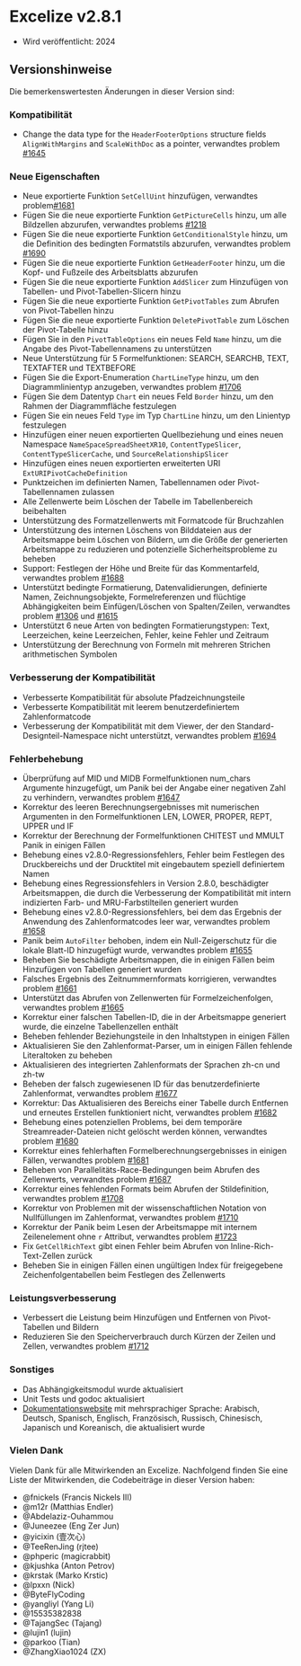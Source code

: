# Excelize v2.8.1

* Wird veröffentlicht: 2024

## Versionshinweise

Die bemerkenswertesten Änderungen in dieser Version sind:

### Kompatibilität

* Change the data type for the `HeaderFooterOptions` structure fields `AlignWithMargins` and `ScaleWithDoc` as a pointer, verwandtes problem [#1645](https://github.com/xuri/excelize/issues/1645)

### Neue Eigenschaften

* Neue exportierte Funktion `SetCellUint` hinzufügen, verwandtes problem[#1681](https://github.com/xuri/excelize/issues/1681)
* Fügen Sie die neue exportierte Funktion `GetPictureCells` hinzu, um alle Bildzellen abzurufen, verwandtes problems [#1218](https://github.com/xuri/excelize/issues/1218)
* Fügen Sie die neue exportierte Funktion `GetConditionalStyle` hinzu, um die Definition des bedingten Formatstils abzurufen, verwandtes problem [#1690](https://github.com/xuri/excelize/issues/1690)
* Fügen Sie die neue exportierte Funktion `GetHeaderFooter` hinzu, um die Kopf- und Fußzeile des Arbeitsblatts abzurufen
* Fügen Sie die neue exportierte Funktion `AddSlicer` zum Hinzufügen von Tabellen- und Pivot-Tabellen-Slicern hinzu
* Fügen Sie die neue exportierte Funktion `GetPivotTables` zum Abrufen von Pivot-Tabellen hinzu
* Fügen Sie die neue exportierte Funktion `DeletePivotTable` zum Löschen der Pivot-Tabelle hinzu
* Fügen Sie in den `PivotTableOptions` ein neues Feld `Name` hinzu, um die Angabe des Pivot-Tabellennamens zu unterstützen
* Neue Unterstützung für 5 Formelfunktionen: SEARCH, SEARCHB, TEXT, TEXTAFTER und TEXTBEFORE
* Fügen Sie die Export-Enumeration `ChartLineType` hinzu, um den Diagrammlinientyp anzugeben, verwandtes problem [#1706](https://github.com/xuri/excelize/issues/1706)
* Fügen Sie dem Datentyp `Chart` ein neues Feld `Border` hinzu, um den Rahmen der Diagrammfläche festzulegen
* Fügen Sie ein neues Feld `Type` im Typ `ChartLine` hinzu, um den Linientyp festzulegen
* Hinzufügen einer neuen exportierten Quellbeziehung und eines neuen Namespace `NameSpaceSpreadSheetXR10`, `ContentTypeSlicer`, `ContentTypeSlicerCache`, und `SourceRelationshipSlicer`
* Hinzufügen eines neuen exportierten erweiterten URI `ExtURIPivotCacheDefinition`
* Punktzeichen im definierten Namen, Tabellennamen oder Pivot-Tabellennamen zulassen
* Alle Zellenwerte beim Löschen der Tabelle im Tabellenbereich beibehalten
* Unterstützung des Formatzellenwerts mit Formatcode für Bruchzahlen
* Unterstützung des internen Löschens von Bilddateien aus der Arbeitsmappe beim Löschen von Bildern, um die Größe der generierten Arbeitsmappe zu reduzieren und potenzielle Sicherheitsprobleme zu beheben
* Support: Festlegen der Höhe und Breite für das Kommentarfeld, verwandtes problem [#1688](https://github.com/xuri/excelize/issues/1688)
* Unterstützt bedingte Formatierung, Datenvalidierungen, definierte Namen, Zeichnungsobjekte, Formelreferenzen und flüchtige Abhängigkeiten beim Einfügen/Löschen von Spalten/Zeilen, verwandtes problem [#1306](https://github.com/xuri/excelize/issues/1306) und [#1615](https://github.com/xuri/excelize/issues/1615)
* Unterstützt 6 neue Arten von bedingten Formatierungstypen: Text, Leerzeichen, keine Leerzeichen, Fehler, keine Fehler und Zeitraum
* Unterstützung der Berechnung von Formeln mit mehreren Strichen arithmetischen Symbolen

### Verbesserung der Kompatibilität

* Verbesserte Kompatibilität für absolute Pfadzeichnungsteile
* Verbesserte Kompatibilität mit leerem benutzerdefiniertem Zahlenformatcode
* Verbesserung der Kompatibilität mit dem Viewer, der den Standard-Designteil-Namespace nicht unterstützt, verwandtes problem [#1694](https://github.com/xuri/excelize/issues/1694)

### Fehlerbehebung

* Überprüfung auf MID und MIDB Formelfunktionen num_chars Argumente hinzugefügt, um Panik bei der Angabe einer negativen Zahl zu verhindern, verwandtes problem [#1647](https://github.com/xuri/excelize/issues/1647)
* Korrektur des leeren Berechnungsergebnisses mit numerischen Argumenten in den Formelfunktionen LEN, LOWER, PROPER, REPT, UPPER und IF
* Korrektur der Berechnung der Formelfunktionen CHITEST und MMULT Panik in einigen Fällen
* Behebung eines v2.8.0-Regressionsfehlers, Fehler beim Festlegen des Druckbereichs und der Drucktitel mit eingebautem speziell definiertem Namen
* Behebung eines Regressionsfehlers in Version 2.8.0, beschädigter Arbeitsmappen, die durch die Verbesserung der Kompatibilität mit intern indizierten Farb- und MRU-Farbstilteilen generiert wurden
* Behebung eines v2.8.0-Regressionsfehlers, bei dem das Ergebnis der Anwendung des Zahlenformatcodes leer war, verwandtes problem [#1658](https://github.com/xuri/excelize/issues/1658)
* Panik beim `AutoFilter` behoben, indem ein Null-Zeigerschutz für die lokale Blatt-ID hinzugefügt wurde, verwandtes problem [#1655](https://github.com/xuri/excelize/issues/1655)
* Beheben Sie beschädigte Arbeitsmappen, die in einigen Fällen beim Hinzufügen von Tabellen generiert wurden
* Falsches Ergebnis des Zeitnummernformats korrigieren, verwandtes problem [#1661](https://github.com/xuri/excelize/issues/1661)
* Unterstützt das Abrufen von Zellenwerten für Formelzeichenfolgen, verwandtes problem [#1665](https://github.com/xuri/excelize/issues/1665)
* Korrektur einer falschen Tabellen-ID, die in der Arbeitsmappe generiert wurde, die einzelne Tabellenzellen enthält
* Beheben fehlender Beziehungsteile in den Inhaltstypen in einigen Fällen
* Aktualisieren Sie den Zahlenformat-Parser, um in einigen Fällen fehlende Literaltoken zu beheben
* Aktualisieren des integrierten Zahlenformats der Sprachen zh-cn und zh-tw
* Beheben der falsch zugewiesenen ID für das benutzerdefinierte Zahlenformat, verwandtes problem [#1677](https://github.com/xuri/excelize/issues/1677)
* Korrektur: Das Aktualisieren des Bereichs einer Tabelle durch Entfernen und erneutes Erstellen funktioniert nicht, verwandtes problem [#1682](https://github.com/xuri/excelize/issues/1682)
* Behebung eines potenziellen Problems, bei dem temporäre Streamreader-Dateien nicht gelöscht werden können, verwandtes problem [#1680](https://github.com/xuri/excelize/issues/1680)
* Korrektur eines fehlerhaften Formelberechnungsergebnisses in einigen Fällen, verwandtes problem [#1681](https://github.com/xuri/excelize/issues/1681)
* Beheben von Parallelitäts-Race-Bedingungen beim Abrufen des Zellenwerts, verwandtes problem [#1687](https://github.com/xuri/excelize/issues/1687)
* Korrektur eines fehlenden Formats beim Abrufen der Stildefinition, verwandtes problem [#1708](https://github.com/xuri/excelize/issues/1708)
* Korrektur von Problemen mit der wissenschaftlichen Notation von Nullfüllungen im Zahlenformat, verwandtes problem [#1710](https://github.com/xuri/excelize/issues/1710)
* Korrektur der Panik beim Lesen der Arbeitsmappe mit internem Zeilenelement ohne `r` Attribut, verwandtes problem [#1723](https://github.com/xuri/excelize/issues/1723)
* Fix `GetCellRichText` gibt einen Fehler beim Abrufen von Inline-Rich-Text-Zellen zurück
* Beheben Sie in einigen Fällen einen ungültigen Index für freigegebene Zeichenfolgentabellen beim Festlegen des Zellenwerts

### Leistungsverbesserung

* Verbessert die Leistung beim Hinzufügen und Entfernen von Pivot-Tabellen und Bildern
* Reduzieren Sie den Speicherverbrauch durch Kürzen der Zeilen und Zellen, verwandtes problem [#1712](https://github.com/xuri/excelize/issues/1712)

### Sonstiges

* Das Abhängigkeitsmodul wurde aktualisiert
* Unit Tests und godoc aktualisiert
* [Dokumentationswebsite](https://xuri.me/excelize) mit mehrsprachiger Sprache: Arabisch, Deutsch, Spanisch, Englisch, Französisch, Russisch, Chinesisch, Japanisch und Koreanisch, die aktualisiert wurde

### Vielen Dank

Vielen Dank für alle Mitwirkenden an Excelize. Nachfolgend finden Sie eine Liste der Mitwirkenden, die Codebeiträge in dieser Version haben:

* @fnickels (Francis Nickels III)
* @m12r (Matthias Endler)
* @Abdelaziz-Ouhammou
* @Juneezee (Eng Zer Jun)
* @yicixin (壹次心)
* @TeeRenJing (rjtee)
* @phperic (magicrabbit)
* @kjushka (Anton Petrov)
* @krstak (Marko Krstic)
* @lpxxn (Nick)
* @ByteFlyCoding
* @yangliyl (Yang Li)
* @15535382838
* @TajangSec (Tajang)
* @lujin1 (lujin)
* @parkoo (Tian)
* @ZhangXiao1024 (ZX)

